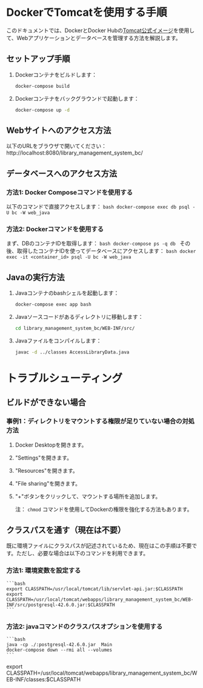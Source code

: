 # DockerでTomcatを使用する手順

このドキュメントでは、DockerとDocker Hubの[Tomcat公式イメージ](https://hub.docker.com/_/tomcat)を使用して、Webアプリケーションとデータベースを管理する方法を解説します。

## セットアップ手順

1. Dockerコンテナをビルドします：
    ```bash
    docker-compose build
    ```
2. Dockerコンテナをバックグラウンドで起動します：
    ```bash
    docker-compose up -d
    ```
## Webサイトへのアクセス方法

以下のURLをブラウザで開いてください：   
http://localhost:8080/library_management_system_bc/

## データベースへのアクセス方法

### 方法1: Docker Composeコマンドを使用する
以下のコマンドで直接アクセスします：
    ```bash
    docker-compose exec db psql -U bc -W web_java
    ```

### 方法2: Dockerコマンドを使用する
まず、DBのコンテナIDを取得します：
    ```bash
    docker-compose ps -q db
    ```
その後、取得したコンテナIDを使ってデータベースにアクセスします：
    ```bash
    docker exec -it <container_id> psql -U bc -W web_java
    ```

## Javaの実行方法

1. Javaコンテナのbashシェルを起動します：
    ```bash
    docker-compose exec app bash
    ```
2. Javaソースコードがあるディレクトリに移動します：
    ```bash
    cd library_management_system_bc/WEB-INF/src/
    ```
3. Javaファイルをコンパイルします：
    ```bash
    javac -d ../classes AccessLibraryData.java
    ```

# トラブルシューティング

## ビルドができない場合

### 事例1：ディレクトリをマウントする権限が足りていない場合の対処方法
1. Docker Desktopを開きます。
2. "Settings"を開きます。
3. "Resources"を開きます。
4. "File sharing"を開きます。
5. "+"ボタンをクリックして、マウントする場所を追加します。

    注： `chmod` コマンドを使用してDockerの権限を強化する方法もあります。

## クラスパスを通す（現在は不要）

既に環境ファイルにクラスパスが記述されているため、現在はこの手順は不要です。ただし、必要な場合は以下のコマンドを利用できます。

### 方法1: 環境変数を設定する
    ```bash
    export CLASSPATH=/usr/local/tomcat/lib/servlet-api.jar:$CLASSPATH
    export CLASSPATH=/usr/local/tomcat/webapps/library_management_system_bc/WEB-INF/src/postgresql-42.6.0.jar:$CLASSPATH
    ```

### 方法2: javaコマンドのクラスパスオプションを使用する
    ```bash
    java -cp ./:postgresql-42.6.0.jar  Main
    docker-compose down --rmi all --volumes
    ```
export CLASSPATH=/usr/local/tomcat/webapps/library_management_system_bc/WEB-INF/classes:$CLASSPATH